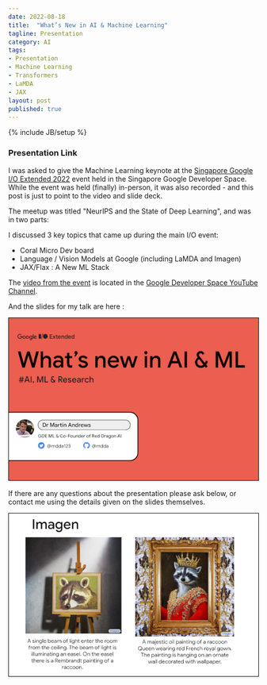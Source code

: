 ```yaml
---
date: 2022-08-18
title:  "What’s New in AI & Machine Learning"
tagline: Presentation
category: AI
tags:
- Presentation
- Machine Learning
- Transformers
- LaMDA
- JAX
layout: post
published: true
---
```

{% include JB/setup %}


### Presentation Link

I was asked to give the Machine Learning keynote at the [Singapore Google I/O Extended 2022](https://gdg.community.dev/events/details/google-gdg-singapore-presents-google-io-extended-singapore-2022/)
event held in the Singapore Google Developer Space.  While the event was held (finally) in-person,
it was also recorded - and this post is just to point to the video and slide deck.


The meetup was titled "NeurIPS and the State of Deep Learning", and was in two parts:

I discussed 3 key topics that came up during the main I/O event:

* Coral Micro Dev board
* Language / Vision Models at Google (including LaMDA and Imagen)
* JAX/Flax : A New ML Stack



The [video from the event](https://www.youtube.com/watch?v=Kj9q6DVU8_M) is located in the [Google Developer Space YouTube Channel](https://www.youtube.com/channel/UCiwz4_tbGyDYE64TuKe5-0g).


<!--

DIR=2022-07-23_GDG_Whats-New-in-ML
gimp Screenshot_2022-09-01_02-18-54.png 
echo ${DIR}_600x390.png # && rm tmp.png
# -> 2022-07-23_GDG_Whats-New-in-ML_600x390.png

!-->

And the slides for my talk are here :

<a href="https://docs.google.com/presentation/d/1SVg79tS1W71XZcoLsUr-crRfXgN17jGAEo3TOl09Ghk/edit?usp=sharing&resourcekey=0-l9OY1pkbijAWSjj-87k2rQ" target="_blank">
<img src="/assets/img/2022-07-23_GDG_Whats-New-in-ML_600x390.png" alt="Presentation Screenshot" style="border:1px solid #000000" />
</a>

If there are any questions about the presentation please ask below, 
or contact me using the details given on the slides themselves.

<a href="https://docs.google.com/presentation/d/1SVg79tS1W71XZcoLsUr-crRfXgN17jGAEo3TOl09Ghk/edit?usp=sharing&resourcekey=0-l9OY1pkbijAWSjj-87k2rQ" target="_blank">
<img src="/assets/img/2022-07-23_GDG_Whats-New-in-ML_38_600x390.png" alt="Presentation Screenshot" style="border:1px solid #000000" />
</a>


